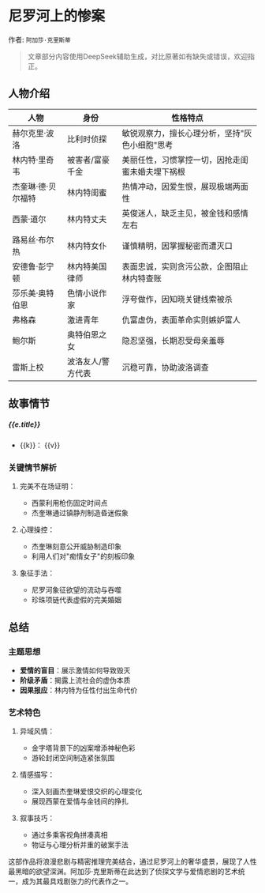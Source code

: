 <script setup>
import {data} from './data/尼罗河上的惨案.data.js'
</script>

# 尼罗河上的惨案

作者: `阿加莎·克里斯蒂`

> 文章部分内容使用DeepSeek辅助生成，对比原著如有缺失或错误，欢迎指正。

## 人物介绍

| 人物               | 身份              | 性格特点                                       |
|------------------|-----------------|--------------------------------------------|
| 赫尔克里·波洛      | 比利时侦探        | 敏锐观察力，擅长心理分析，坚持"灰色小细胞"思考   |
| 林内特·里奇韦      | 被害者/富豪千金   | 美丽任性，习惯掌控一切，因抢走闺蜜未婚夫埋下祸根 |
| 杰奎琳·德·贝尔福特 | 林内特闺蜜        | 热情冲动，因爱生恨，展现极端两面性               |
| 西蒙·道尔          | 林内特丈夫        | 英俊迷人，缺乏主见，被金钱和感情左右             |
| 路易丝·布尔热      | 林内特女仆        | 谨慎精明，因掌握秘密而遭灭口                    |
| 安德鲁·彭宁顿      | 林内特美国律师    | 表面忠诚，实则贪污公款，企图阻止林内特查账       |
| 莎乐美·奥特伯恩    | 色情小说作家      | 浮夸做作，因知晓关键线索被杀                    |
| 弗格森             | 激进青年          | 仇富虚伪，表面革命实则嫉妒富人                  |
| 鲍尔斯             | 奥特伯恩之女      | 隐忍坚强，长期忍受母亲羞辱                      |
| 雷斯上校           | 波洛友人/警方代表 | 沉稳可靠，协助波洛调查                          |

## 故事情节

<timeline class='timeline'>
  <timeline-item
    v-for="e in data"
    :timestamp="e.timestamp"
    :type="e.type"
    :size="e.size"
    :hollow="true"
    placement="top">
    <h5 class='title'>{{e.title}}</h5>
    <ul>
      <li v-for="(v, k) in e.data">
        <span class='label'>{{k}}：</span>
        <span class='content'>{{v}}</span>
      </li>
    </ul>
  </timeline-item>
</timeline>

### 关键情节解析

1. 完美不在场证明：
    - 西蒙利用枪伤固定时间点
    - 杰奎琳通过镇静剂制造昏迷假象

2. 心理操控：
    - 杰奎琳刻意公开威胁制造印象
    - 利用人们对"痴情女子"的刻板印象

3. 象征手法：
    - 尼罗河象征欲望的流动与吞噬
    - 珍珠项链代表虚假的完美婚姻

## 总结

### 主题思想

- **爱情的盲目**：展示激情如何导致毁灭
- **阶级矛盾**：揭露上流社会的虚伪本质
- **因果报应**：林内特为任性付出生命代价

### 艺术特色

1. 异域风情：
    - 金字塔背景下的凶案增添神秘色彩
    - 游轮封闭空间制造紧张氛围

2. 情感描写：
    - 深入刻画杰奎琳爱恨交织的心理变化
    - 展现西蒙在爱情与金钱间的挣扎

3. 叙事技巧：
    - 通过多乘客视角拼凑真相
    - 物证与心理分析并重的破案手法

这部作品将浪漫悲剧与精密推理完美结合，通过尼罗河上的奢华盛景，展现了人性最黑暗的欲望深渊。阿加莎·克里斯蒂在此达到了侦探文学与爱情悲剧的艺术统一，成为其最具戏剧张力的代表作之一。